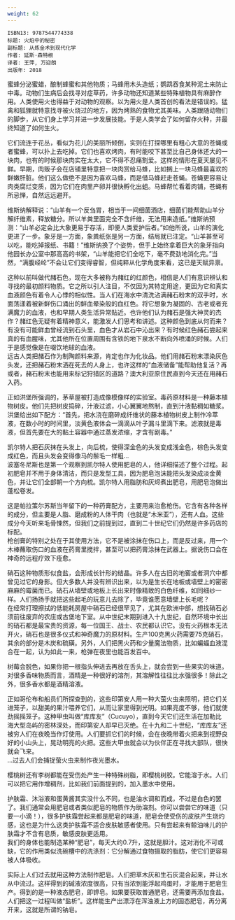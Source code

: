 ```yaml
---
weight: 62
---
```


```
ISBN13: 9787544774338
标题: 火焰中的秘密
副标题: 从炼金术到现代化学
作者: 延斯·森特根
译者: 王萍, 万迎朗
出版年: 2018
```

蜜蜂分泌蜜蜡，酿制蜂蜜和其他物质；马蜂用木头造纸；鹦鹉吞食某种泥土来防止中毒。动物们生病后会找寻对症草药，许多动物还知道某些特殊植物具有麻醉作用。人类使用火也得益于对动物的观察。以为用火是人类首创的看法是错误的。猛禽和狐狸就特意找寻被火烧过的地方，因为烤熟的食物尤其美味。人类跟随动物们的脚步，从它们身上学习并进一步发展技能。于是人类学会了如何留存火种，并最终知道了如何生火。

它们流连于花丛，看似为花儿的美丽所倾倒，实则在打探哪里有粗心大意的苍蝇或者蜜蜂，可以扑上去吃掉。它们也喜欢烤肉，有时能咬下甚至比自己身体还大的一块肉，也有的时候那块肉实在太大，它不得不忍痛割爱。这样的情形在夏天屡见不鲜。早期，肉贩子会在店铺里特意把一块肉赏给马蜂，比如搁上一块马蜂最喜欢的鲜嫩肝脏。他们这么做绝不是因为喜欢马蜂，而是借马蜂赶走苍蝇。苍蝇更容易让肉类腐烂变质，因为它们在肉里产卵并很快孵化出蛆。马蜂帮忙看着肉铺，苍蝇有所忌惮，自然远远避开。

维斯纳解释说：“山羊有一个反刍胃，相当于一间细菌酒店，细菌们能帮助山羊分解纤维素，释放糖分。所以羊粪里面完全不含纤维，无法用来造纸。”维斯纳预测：“山羊必定会比大象更易于存活，即便人类爱护后者。”如他所说，山羊的演化更进了一步。象牙是一方面，象粪纸张是另一方面，结局就已注定。“山羊甚至可以吃，能吃掉报纸、书籍！”维斯纳换了个姿势，但手上始终拿着巨大的象牙指向他园长办公室中那高高的书架，“山羊能把它们全吃下，毫不费劲地消化完。”当然，“满腹经纶”不会让它们变得睿智，但纯粹从化学角度来看，这已是天赋异禀。

这种以前叫做代赭石色，现在大多被称为赭红的红颜色，相信是人们有意识辨认和寻找的最初颜料物质。它之所以引人注目，不仅因为其特定用途，更因为它和真实血液颜色有着令人心悸的相似性。当人们在海水中清洗沾满赭石粉末的双手时，水面荡漾着被新鲜伤口涌出的鲜血晕染般的血红色。将它想象为凝固的、古老或者充满魔力的血液，也和早期人类生活异常贴近。也许他们认为赭石是强大神灵的杰作？赭红色无疑有着精神意义，能激发人们思考和讲述。这种颜色到底从何而来？有没有可能鲜血曾经流到石头里，血色才从岩石中沁出来？有时候红色赭石尝起来真的有血腥味，尤其他所在位置周围有含铁的地下泉水不断向外喷涌的时候。人们于是感觉像是在啜饮地球的血液。  
远古人类把赭石作为制陶颜料来源，肯定也作为化妆品。他们用赭石粉末漂染灰色头发，还把赭石粉末洒在死去的人身上，也许这样的“血液储备”能帮助他复活？再或者，赭石粉末也能用来标记狩猎区的道路？澳大利亚原住民直到今天还在用赭石入药。

正如洪堡所强调的，茅草屋被打造成像模像样的实验室。毒药原材料是一种藤本植物树皮。他们先把树皮捣碎，汁液过滤，小心翼翼地熬制，直到汁液黏稠如糖浆。洪堡给出如下配方：“首先，把水浇在磨碎成纤维状的藤本植物树皮上制作冷萃液，在数小时的时间里，淡黄色液体会一滴滴从叶子漏斗里滴下来。滤液就是毒液，但首先要在大的黏土容器中通过蒸发浓缩，才含有剧毒。”

凯尔特人把石灰抹在头发上，向后梳，使得深金色的头发变成浅金色，棕色头发变成红色，而且头发会变得像马的鬃毛一样粗…  
波塞冬尼斯也是第一个观察到凯尔特人使用肥皂的人，他详细描述了整个过程。起初肥皂并不用于身体清洁，而只是发型工具，因为肥皂泡沫能把头发染成淡金黄色，并让它们全部朝一个方向梳。凯尔特人用脂肪和灰烬煮出肥皂，用肥皂泡做出蓬松卷发。

这是帕拉策尔苏斯当年留下的一种药膏配方，主要用来治愈枪伤。它含有各种各样的成分，但主要是人脂、磨成粉的人体干肉（也就是“木米亚”），还有人血。这些成分今天听来毛骨悚然，但我们之前提到过，直到二十世纪它们仍然是许多药店的标配。  
枪创膏的特别之处在于其使用方法，它不是被涂抹在伤口上，而是反过来，用一个木棒蘸取伤口的血液在药膏里搅拌，甚至可以把药膏涂抹在武器上。据说伤口会在神奇的远程疗效下痊愈。

硝石这种物质形似食盐，会形成长针形的结晶。许多人在古旧的地窖或者洞穴中都曾见过它的身影。但大多数人并没有辨识出来，以为是生长在地板或墙壁上的密密麻麻的霉菌而已。硝石从墙壁或地板上长出来时像精致的白色纤维，如同细纱一样。人们扬扬手就把这些起毛的玩意儿去除了，毕竟谁愿意墙壁上长毛呢？  
在经常打理擦拭的低能耗房屋中硝石已经很罕见了，尤其在欧洲中部，想找硝石必须前往废弃的农庄或古堡地下室。从中世纪末期到进入十九世纪，自然环境中长出的硝石都是最宝贵的资源，每一位国王、战士、农民都认识它。没有火药根本无法开火，硝石也是很多仪式和神奇魔力的原材料。生产100克黑火药需要75克硝石，其余的部分是木炭和硫磺。另外，人们把黑火药和少量魔法物质，比如蝙蝠血液混合在一起，认为如此一来，枪弹在夜里也能百发百中。

树莓会脱色，如果你把一根指头伸进去再放在舌头上，就会尝到一些果实的味道。对很多香味物质而言，酒精是一种很好的溶剂，其溶解性往往比水强很多！除此之外，很多香水都是酒精溶液。

正如哥伦布和船员们所探查到的，这些印第安人用一种大萤火虫来照明，把它们关进笼子，以甜美的果汁喂养它们，从而让家里得到光明。如果亮度不够，他们就使劲摇摇笼子。这种甲虫叫做“库库友”（Cucuyo），直到今天它们还生活在加勒比海大型岛屿的密林深处，而印第安人却早已灭绝。在十九和二十世纪，“库库友”还被穷人们在夜晚当作灯使用。人们要抓它们的时候，会在夜晚带着火把来到视野良好的小山头上，晃动明亮的火把。这些大甲虫就会以为伙伴正在寻找大部队，很快就会飞来。  
…过去人们会捕捉萤火虫来制作夜光墨水。

樱桃树还有李树都能在受伤处产生一种特殊树脂，即樱桃树胶。它能溶于水。人们可以把它用作增稠剂，比如我们前面提到的，加入墨水中使用。

护肤霜、沐浴液和蛋黄酱其实没什么不同，也是油水调和而成，不过是白色的罢了。我们通常会用肥皂或者类似肥皂的物质作为助溶剂。你可以尝尝它的味道（只要一小滴！），很多护肤霜尝起来都是肥皂的味道，肥皂会使受伤的皮肤产生烧灼感，这也是为什么这类护肤霜不适合皮肤敏感者使用。只有尝起来有鲸油味儿的护肤霜才不含有皂质，敏感皮肤更适用。  
我们的身体也能制造某种“肥皂”，每天大约0.7升，这就是胆汁。这对消化不可或缺，它的作用类似洗碗槽中的洗涤剂：它分解通过食物摄取的脂肪，使它们更容易被人体吸收。

实际上人们过去就用这种方法制作肥皂。人们把草木灰和生石灰混合起来，并让水从中流过。这样得到的碱液浓度很高，只有当浓到能浮起鸡蛋时，才能用于肥皂生产。得到的是一种液态肥皂，即钾皂。如果要获取普通肥皂，还需要再添加食盐。人们把这一过程叫做“盐析”。这样能生产出漂浮在浑浊液上方的固态肥皂，再分离开来，这就是所谓的钠皂。